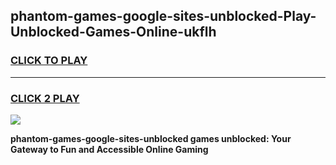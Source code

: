 
## phantom-games-google-sites-unblocked-Play-Unblocked-Games-Online-ukflh
<h3>
<a href="https://premium76.site?title=phantom-games-google-sites-unblocked&ref=24A">CLICK TO PLAY</a></h3>
<hr>

<h3>
<a href="https://premium76.site?title=phantom-games-google-sites-unblocked&ref=24A">CLICK 2 PLAY</a>
  
</h3>

<a href="https://premium76.site?title=phantom-games-google-sites-unblocked&ref=24A"><img src="https://clearcache.store/games.png"></a>


**phantom-games-google-sites-unblocked games unblocked: Your Gateway to Fun and Accessible Online Gaming**
